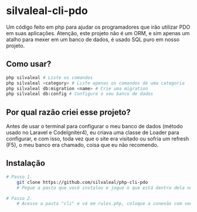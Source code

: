 # silvaleal-cli-pdo

Um código feito em php para ajudar os programadores que irão utilizar PDO em suas aplicações.
Atenção, este projeto não é um ORM, e sim apenas um atalho para mexer em um banco de dados, é usado SQL puro em nosso projeto.

## Como usar?
```bash
php silvaleal # Liste os comandos
php silvaleal <category> # Liste apenas os comandos de uma categoria
php silvaleal db:migration <name> # Crie uma migration
php silvaleal db:config # Configure o seu banco de dados
```

## Por qual razão criei esse projeto?

Antes de usar o terminal para configurar o meu banco de dados (método usado no Laravel e CodeIgniter4), eu criava uma classe de Loader para configurar, e com isso, toda vez que o site era visitado ou sofria um refresh (F5), o meu banco era chamado, coisa que eu não recomendo.

## Instalação
```bash
# Passo 1.
    git clone https://github.com/silvaleal/php-cli-pdo
    # Pegue a pasta que você instalou e jogue o que está dentro dela na raiz do seu projeto.

# Passo 2.
    # Acesse a pasta "cli" e vá em rules.php, coloque a conexão com seu banco de dados e o caminho que deseja para as migrations
```
